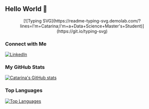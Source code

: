 ## Hello World 👋

<div align="center">
[![Typing SVG](https://readme-typing-svg.demolab.com/?lines=I'm+Catarina;I'm+a+Data+Science+Master's+Student)](https://git.io/typing-svg)
</div>

### Connect with Me
[![LinkedIn](https://img.shields.io/badge/-LinkedIn-blue?style=flat&logo=Linkedin&logoColor=white)](www.linkedin.com/in/catarina-gn-nunes)

### My GitHub Stats
[![Catarina's GitHub stats](https://github-readme-stats.vercel.app/api?username=CatarinaGN&show_icons=true&theme=radical)](https://github.com/CatarinaGN/github-readme-stats)

### Top Languages
[![Top Languages](https://github-readme-stats.vercel.app/api/top-langs/?username=CatarinaGN&layout=compact)](https://github.com/CatarinaGN/github-readme-stats)


